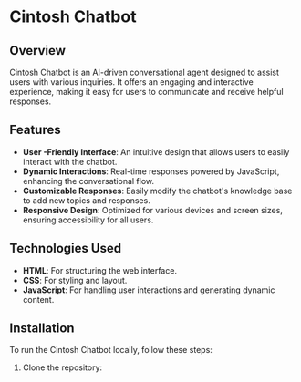 # Cintosh Chatbot

## Overview
Cintosh Chatbot is an AI-driven conversational agent designed to assist users with various inquiries. It offers an engaging and interactive experience, making it easy for users to communicate and receive helpful responses.

## Features
- **User -Friendly Interface**: An intuitive design that allows users to easily interact with the chatbot.
- **Dynamic Interactions**: Real-time responses powered by JavaScript, enhancing the conversational flow.
- **Customizable Responses**: Easily modify the chatbot's knowledge base to add new topics and responses.
- **Responsive Design**: Optimized for various devices and screen sizes, ensuring accessibility for all users.

## Technologies Used
- **HTML**: For structuring the web interface.
- **CSS**: For styling and layout.
- **JavaScript**: For handling user interactions and generating dynamic content.

## Installation
To run the Cintosh Chatbot locally, follow these steps:
1. Clone the repository:
   ```bash https://github.com/Tosh-project/cintosh.git
